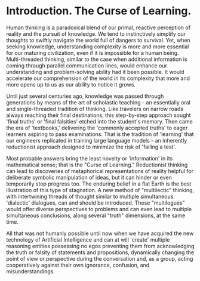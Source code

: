 # Introduction. The Curse of Learning.
Human thinking is a paradoxical blend of our primal, reactive perception of reality and the pursuit of knowledge. We tend to instinctively simplify our thoughts to swiftly navigate the world full of dangers to survival. Yet, when seeking knowledge, understanding complexity is more and more essential for our maturing civilization, even if it is impossible for a human being. Multi-threaded thinking, similar to the case when additional information is coming through parallel communication lines, would enhance our understanding and problem-solving ability had it been possible. It would accelerate our comprehension of the world in its complexity that more and more opens up to us as our ability to notice it grows.

Until just several centuries ago, knowledge was passed through generations by means of the art of scholastic teaching - an essentially oral and single-threaded tradition of thinking. Like travelers on narrow roads always reaching their final destinations, this step-by-step approach sought 'final truths' or 'final falsities' etched into the student's memory. Then came the era of 'textbooks,' delivering the 'commonly accepted truths' to eager learners aspiring to pass examinations. That is the tradition of 'learning' that our engineers replicated in training large language models - an inherently reductionist approach designed to minimize the risk of 'failing a test'.

Most probable answers bring the least novelty or 'information' in its mathematical sense; that is the "Curse of Learning." Reductionist thinking can lead to discoveries of metaphorical representations of reality helpful for deliberate symbolic manipulation of ideas, but it can hinder or even temporarily stop progress too. The enduring belief in a flat Earth is the best illustration of this type of stagnation. A new method of "multilectic" thinking, with intertwining threads of thought similar to multiple simultaneous 'dialectic' dialogues, can and should be introduced. These "multilogues" would offer diverse perspectives to problems and can even lead to multiple simultaneous conclusions, along several "truth" dimensions, at the same time.

All that was not humanly possible until now when we have acquired the new technology of Artificial Intelligence and can at will 'create' multiple reasoning entities possessing no egos preventing them from acknowledging the truth or falsity of statements and propositions, dynamically changing the point of view or perspective during the conversation and, as a group, acting cooperatively against their own ignorance, confusion, and misunderstandings.
